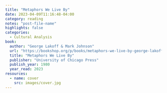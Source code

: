 ```yaml
---
title: "Metaphors We Live By"
date: 2023-04-09T11:16:48-04:00
category: reading
notes: "post-file-name"
highlights: false
categories:
  - Cultural Analysis
book:
  author: "George Lakoff & Mark Johnson"
  url: "https://bookshop.org/p/books/metaphors-we-live-by-george-lakoff/6803420?ean=9780226468013"
  title: "Metaphors We Live By"
  publisher: "University of Chicago Press"
  publish_year: 1980
  year_read: 2023
resources:
  - name: cover
    src: images/cover.jpg
---
```


